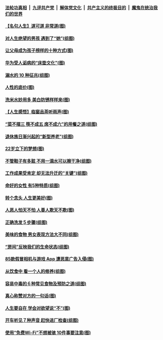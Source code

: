 ####  [法轮功真相](../../../../basic/blob/master/README.md?t=08230239) &nbsp;|&nbsp; [九评共产党](../../../../9ping.md/blob/master/README.md?t=08230239) &nbsp;|&nbsp; [解体党文化](../../../../jtdwh.md/blob/master/README.md?t=08230239)  &nbsp;|&nbsp; [共产主义的终极目的](../../../../gczydzjmd.md/blob/master/README.md?t=08230239) &nbsp;|&nbsp; [魔鬼在统治我们的世界](../../../../mgztzwmdsj.md/blob/master/README.md?t=08230239) 

#### [【名句人生】道可道 非常道(图)](../pages/p8/903936.md?t=08230239) 

#### [对人生绝望的男孩 遇到了“她”(组图)](../pages/p8/904563.md?t=08230239) 

#### [让父母成为孩子榜样的十种方式(图)](../pages/p8/903846.md?t=08230239) 

#### [华为受人诟病的“床垫文化”(图)](../pages/p8/904484.md?t=08230239) 

#### [溺水的 10 种征兆(组图)](../pages/p8/904474.md?t=08230239) 

#### [人性的底价(图)](../pages/p8/903840.md?t=08230239) 

#### [洗米水妙用多 美白防锈样样来(图)](../pages/p8/904384.md?t=08230239) 

#### [【人生感悟】临窗品茶听雨声(图)](../pages/p8/903880.md?t=08230239) 

#### [“菜不摆三 筷不成五 席不成六”的用餐之道(组图)](../pages/p8/904364.md?t=08230239) 

#### [退休族日渐兴起的“新型养老”(组图)](../pages/p8/904025.md?t=08230239) 

#### [22岁立下的梦想(图)](../pages/p8/904247.md?t=08230239) 

#### [不管鞋子有多脏 不用一滴水可以擦干净(组图)](../pages/p8/903833.md?t=08230239) 

#### [工作成果受肯定 却无法升迁的“关键”(组图)](../pages/p8/904239.md?t=08230239) 

#### [命好的女性 有5种特质(组图)](../pages/p8/904008.md?t=08230239) 

#### [转个念头 人生更美好(图)](../pages/p8/903829.md?t=08230239) 

#### [人恶人怕天不怕 人善人欺天不欺(图)](../pages/p8/903708.md?t=08230239) 

#### [正确洗发５步骤(组图)](../pages/p8/904066.md?t=08230239) 

#### [美味的食物 男女表现方法大不同(组图)](../pages/p8/904038.md?t=08230239) 

#### [“房间”反映我们的生命状态(组图)](../pages/p8/903625.md?t=08230239) 

#### [85款假冒相机与游戏 App 遭恶意广告入侵(图)](../pages/p8/904001.md?t=08230239) 

#### [从饮食中 看一个人的修养(组图)](../pages/p8/904020.md?t=08230239) 

#### [容易中毒的６种常见食物及预防之道(组图)](../pages/p8/904019.md?t=08230239) 

#### [真心称赞对方的一句话(图)](../pages/p8/903899.md?t=08230239) 

#### [人生要自在 学会对欲望说“不”(图)](../pages/p8/903822.md?t=08230239) 

#### [开车听见７种声音 赶快进厂检查(组图)](../pages/p8/903792.md?t=08230239) 

#### [使用“免费Wi-Fi”不想被骇 10件事要注意(图)](../pages/p8/903693.md?t=08230239) 

